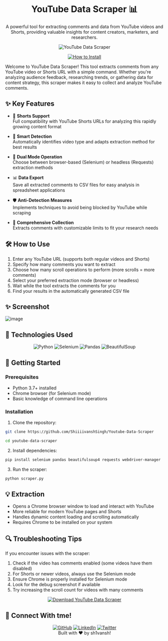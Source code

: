 <a name="readme-top"></a>

<div align="center">
  <h1>YouTube Data Scraper 📊</h1>
  <p>A powerful tool for extracting comments and data from YouTube videos and Shorts, providing valuable insights for content creators, marketers, and researchers.</p>
  
  <img src="https://img.shields.io/badge/YouTube-Data_Scraper-FF0000?style=for-the-badge&logo=youtube&logoColor=white" alt="YouTube Data Scraper">


 <a href="#-getting-started"> <img src="https://img.shields.io/badge/🔧%20How%20to%20Install-4285F4?style=for-the-badge" alt="How to Install"></a>

  
</div>

Welcome to YouTube Data Scraper! This tool extracts comments from any YouTube video or Shorts URL with a simple command. Whether you're analyzing audience feedback, researching trends, or gathering data for content strategy, this scraper makes it easy to collect and analyze YouTube comments.

## ✨ Key Features

* 📱 **Shorts Support**
  </br>Full compatibility with YouTube Shorts URLs for analyzing this rapidly growing content format

* 🧠 **Smart Detection**
  </br>Automatically identifies video type and adapts extraction method for best results

* 🔄 **Dual Mode Operation**
  </br>Choose between browser-based (Selenium) or headless (Requests) extraction methods

* 📊 **Data Export**
  </br>Save all extracted comments to CSV files for easy analysis in spreadsheet applications

* 🛡️ **Anti-Detection Measures**
  </br>Implements techniques to avoid being blocked by YouTube while scraping

* 📝 **Comprehensive Collection**
  </br>Extracts comments with customizable limits to fit your research needs

## 🛠️ How to Use

1. Enter any YouTube URL (supports both regular videos and Shorts)
2. Specify how many comments you want to extract
3. Choose how many scroll operations to perform (more scrolls = more comments)
4. Select your preferred extraction mode (browser or headless)
5. Wait while the tool extracts the comments for you
6. Find your results in the automatically generated CSV file

## ✨ Screenshot
![image](https://github.com/user-attachments/assets/b7dabb25-3ae5-4b9a-bea4-d63c96deb732)



## 🔧 Technologies Used

<div align="center">
  <img src="https://img.shields.io/badge/Python-3776AB?style=for-the-badge&logo=python&logoColor=white" alt="Python">
  <img src="https://img.shields.io/badge/Selenium-43B02A?style=for-the-badge&logo=selenium&logoColor=white" alt="Selenium">
  <img src="https://img.shields.io/badge/Pandas-150458?style=for-the-badge&logo=pandas&logoColor=white" alt="Pandas">
  <img src="https://img.shields.io/badge/BeautifulSoup-66595C?style=for-the-badge&logo=html5&logoColor=white" alt="BeautifulSoup">
</div>

## 🚀 Getting Started


### Prerequisites
- Python 3.7+ installed
- Chrome browser (for Selenium mode)
- Basic knowledge of command line operations

### Installation
1. Clone the repository:
```bash
git clone https://github.com/ShiiiivanshSingh/Youtube-Data-Scraper

cd youtube-data-scraper
```

2. Install dependencies:
```bash
pip install selenium pandas beautifulsoup4 requests webdriver-manager
```

3. Run the scraper:
```bash
python scraper.py
```

## 💡 Extraction 

- Opens a Chrome browser window to load and interact with YouTube
- More reliable for modern YouTube pages and Shorts
- Handles dynamic content loading and scrolling automatically
- Requires Chrome to be installed on your system


## 🔍 Troubleshooting Tips

If you encounter issues with the scraper:

1. Check if the video has comments enabled (some videos have them disabled)
2. For Shorts or newer videos, always use the Selenium mode
3. Ensure Chrome is properly installed for Selenium mode
4. Look for the debug screenshot if available
5. Try increasing the scroll count for videos with many comments

<div align="center">
  <a href="https://github.com/ShiiiivanshSingh/Youtube-Data-Scraper"><img src="https://img.shields.io/badge/📊%20Download%20YouTube%20Data%20Scraper-4285F4?style=for-the-badge" alt="Download YouTube Data Scraper"></a>
</div>

## 🔗 Connect With tme!

<div align="center">
  <a href="https://github.com/ShiiiivanshSingh"><img src="https://img.shields.io/badge/GitHub-100000?style=for-the-badge&logo=github&logoColor=white" alt="GitHub"></a>
  <a href="https://www.linkedin.com/in/shivansh-pratap-singh-23b3b92b1"><img src="https://img.shields.io/badge/LinkedIn-0077B5?style=for-the-badge&logo=linkedin&logoColor=white" alt="LinkedIn"></a>
  <a href="https://x.com/de_mirage_fan"><img src="https://img.shields.io/badge/Twitter-1DA1F2?style=for-the-badge&logo=twitter&logoColor=white" alt="Twitter"></a>
</div>


<div align="center">
  Built with ♥️ by sh1vansh!
</div>
